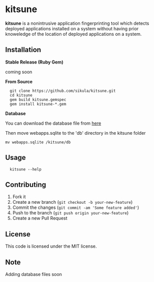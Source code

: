 # kitsune
**kitsune** is a nonintrusive application fingerprinting tool which detects deployed applications installed on a system without having prior knoweledge of the location of deployed applications on a system.

## Installation

**Stable Release (Ruby Gem)**

  coming soon

**From Source**

```
  git clone https://github.com/sikula/kitsune.git
  cd kitsune
  gem build kitsune.gemspec
  gem install kitsune-*.gem
```

**Database**

You can download the database file from [here](https://www.dropbox.com/s/dtj91gpxgexnctc/webapps.sqlite?dl=0)

Then move webapps.sqlite to the 'db' directory in the kitsune folder
```
mv webapps.sqlite /kitsune/db
```

## Usage

```
  kitsune --help
```


## Contributing

1. Fork it
2. Create a new branch (```git checkout -b your-new-feature```)
3. Commit the changes (```git commit -am 'Some feature added'```)
4. Push to the branch (```git push origin your-new-feature```)
5. Create a new Pull Request


## License

This code is licensed under the MIT license.


## Note

Adding database files soon
